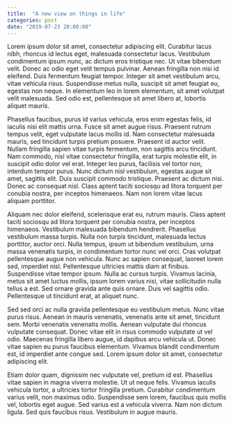 ```yaml
---
title:  "A new view on things in life"
categories: post
date: "2019-07-23 20:00:00"
---
```


Lorem ipsum dolor sit amet, consectetur adipiscing elit. Curabitur lacus nibh, rhoncus id lectus eget, malesuada consectetur lacus. Vestibulum condimentum ipsum nunc, ac dictum eros tristique nec. Ut vitae bibendum velit. Donec ac odio eget velit tempus pulvinar. Aenean fringilla non nisi id eleifend. Duis fermentum feugiat tempor. Integer sit amet vestibulum arcu, vitae vehicula risus. Suspendisse metus nulla, suscipit sit amet feugiat eu, egestas non neque. In elementum leo in lorem elementum, sit amet volutpat velit malesuada. Sed odio est, pellentesque sit amet libero at, lobortis aliquet mauris.

Phasellus faucibus, purus id varius vehicula, eros enim egestas felis, id iaculis nisi elit mattis urna. Fusce sit amet augue risus. Praesent rutrum tempus velit, eget vulputate lacus mollis id. Nam consectetur malesuada mauris, sed tincidunt turpis pretium posuere. Praesent id auctor velit. Nullam fringilla sapien vitae turpis fermentum, non sagittis arcu tincidunt. Nam commodo, nisl vitae consectetur fringilla, erat turpis molestie elit, in suscipit odio dolor vel erat. Integer leo purus, facilisis vel tortor non, interdum tempor purus. Nunc dictum nisl vestibulum, egestas augue sit amet, sagittis elit. Duis suscipit commodo tristique. Praesent ac dictum nisi. Donec ac consequat nisl. Class aptent taciti sociosqu ad litora torquent per conubia nostra, per inceptos himenaeos. Nam non lorem vitae lacus aliquam porttitor.

Aliquam nec dolor eleifend, scelerisque erat eu, rutrum mauris. Class aptent taciti sociosqu ad litora torquent per conubia nostra, per inceptos himenaeos. Vestibulum malesuada bibendum hendrerit. Phasellus vestibulum massa turpis. Nulla non turpis tincidunt, malesuada lectus porttitor, auctor orci. Nulla tempus, ipsum ut bibendum vestibulum, urna massa venenatis turpis, in condimentum tortor nunc vel orci. Cras volutpat pellentesque augue non vehicula. Nunc ac sapien consequat, laoreet lorem sed, imperdiet nisl. Pellentesque ultricies mattis diam at finibus. Suspendisse vitae tempor ipsum. Nulla ac cursus turpis. Vivamus lacinia, metus sit amet luctus mollis, ipsum lorem varius nisi, vitae sollicitudin nulla tellus a est. Sed ornare gravida ante quis ornare. Duis vel sagittis odio. Pellentesque ut tincidunt erat, at aliquet nunc.

Sed sed orci ac nulla gravida pellentesque eu vestibulum metus. Nunc vitae purus risus. Aenean in mauris venenatis, venenatis ante sit amet, tincidunt sem. Morbi venenatis venenatis mollis. Aenean vulputate dui rhoncus vulputate consequat. Donec vitae elit in risus commodo vulputate ut vel odio. Maecenas fringilla libero augue, id dapibus arcu vehicula ut. Donec vitae sapien eu purus faucibus elementum. Vivamus blandit condimentum est, id imperdiet ante congue sed. Lorem ipsum dolor sit amet, consectetur adipiscing elit.

Etiam dolor quam, dignissim nec vulputate vel, pretium id est. Phasellus vitae sapien in magna viverra molestie. Ut ut neque felis. Vivamus iaculis vehicula tortor, a ultricies tortor fringilla pretium. Curabitur condimentum varius velit, non maximus odio. Suspendisse sem lorem, faucibus quis mollis vel, lobortis eget augue. Sed varius est a vehicula viverra. Nam non dictum ligula. Sed quis faucibus risus. Vestibulum in augue mauris.
